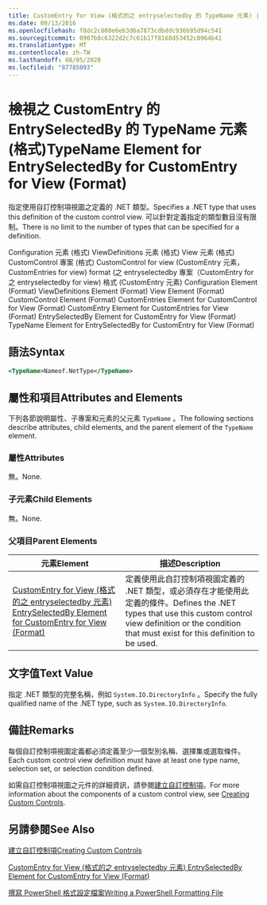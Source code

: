 ```yaml
---
title: CustomEntry for View (格式的之 entryselectedby 的 TypeName 元素) |Microsoft Docs
ms.date: 09/13/2016
ms.openlocfilehash: f8dc2c808e6eb3d6a7873cdbddc936b95d94c541
ms.sourcegitcommit: 0907b8c6322d2c7c61b17f8168d53452c8964b41
ms.translationtype: MT
ms.contentlocale: zh-TW
ms.lasthandoff: 08/05/2020
ms.locfileid: "87785093"
---
```

# <a name="typename-element-for-entryselectedby-for-customentry-for-view-format"></a><span data-ttu-id="89edf-102">檢視之 CustomEntry 的 EntrySelectedBy 的 TypeName 元素 (格式)</span><span class="sxs-lookup"><span data-stu-id="89edf-102">TypeName Element for EntrySelectedBy for CustomEntry for View (Format)</span></span>

<span data-ttu-id="89edf-103">指定使用自訂控制項視圖之定義的 .NET 類型。</span><span class="sxs-lookup"><span data-stu-id="89edf-103">Specifies a .NET type that uses this definition of the custom control view.</span></span> <span data-ttu-id="89edf-104">可以針對定義指定的類型數目沒有限制。</span><span class="sxs-lookup"><span data-stu-id="89edf-104">There is no limit to the number of types that can be specified for a definition.</span></span>

<span data-ttu-id="89edf-105">Configuration 元素 (格式) ViewDefinitions 元素 (格式) View 元素 (格式) CustomControl 專案 (格式) CustomControl for view (CustomEntry 元素，CustomEntries for view) format (之 entryselectedby 專案（CustomEntry for 之 entryselectedby for view) 格式 (CustomEntry 元素) </span><span class="sxs-lookup"><span data-stu-id="89edf-105">Configuration Element (Format) ViewDefinitions Element (Format) View Element (Format) CustomControl Element (Format) CustomEntries Element for CustomControl for View (Format) CustomEntry Element for CustomEntries for View (Format) EntrySelectedBy Element for CustomEntry for View (Format) TypeName Element for EntrySelectedBy for CustomEntry for View (Format)</span></span>

## <a name="syntax"></a><span data-ttu-id="89edf-106">語法</span><span class="sxs-lookup"><span data-stu-id="89edf-106">Syntax</span></span>

```xml
<TypeName>Nameof.NetType</TypeName>
```

## <a name="attributes-and-elements"></a><span data-ttu-id="89edf-107">屬性和項目</span><span class="sxs-lookup"><span data-stu-id="89edf-107">Attributes and Elements</span></span>

<span data-ttu-id="89edf-108">下列各節說明屬性、子專案和元素的父元素 `TypeName` 。</span><span class="sxs-lookup"><span data-stu-id="89edf-108">The following sections describe attributes, child elements, and the parent element of the `TypeName` element.</span></span>

### <a name="attributes"></a><span data-ttu-id="89edf-109">屬性</span><span class="sxs-lookup"><span data-stu-id="89edf-109">Attributes</span></span>

<span data-ttu-id="89edf-110">無。</span><span class="sxs-lookup"><span data-stu-id="89edf-110">None.</span></span>

### <a name="child-elements"></a><span data-ttu-id="89edf-111">子元素</span><span class="sxs-lookup"><span data-stu-id="89edf-111">Child Elements</span></span>

<span data-ttu-id="89edf-112">無。</span><span class="sxs-lookup"><span data-stu-id="89edf-112">None.</span></span>

### <a name="parent-elements"></a><span data-ttu-id="89edf-113">父項目</span><span class="sxs-lookup"><span data-stu-id="89edf-113">Parent Elements</span></span>

|<span data-ttu-id="89edf-114">元素</span><span class="sxs-lookup"><span data-stu-id="89edf-114">Element</span></span>|<span data-ttu-id="89edf-115">描述</span><span class="sxs-lookup"><span data-stu-id="89edf-115">Description</span></span>|
|-------------|-----------------|
|[<span data-ttu-id="89edf-116">CustomEntry for View (格式的之 entryselectedby 元素) </span><span class="sxs-lookup"><span data-stu-id="89edf-116">EntrySelectedBy Element for CustomEntry for View (Format)</span></span>](./entryselectedby-element-for-customentry-for-customcontrol-for-view-format.md)|<span data-ttu-id="89edf-117">定義使用此自訂控制項視圖定義的 .NET 類型，或必須存在才能使用此定義的條件。</span><span class="sxs-lookup"><span data-stu-id="89edf-117">Defines the .NET types that use this custom control view definition or the condition that must exist for this definition to be used.</span></span>|

## <a name="text-value"></a><span data-ttu-id="89edf-118">文字值</span><span class="sxs-lookup"><span data-stu-id="89edf-118">Text Value</span></span>

<span data-ttu-id="89edf-119">指定 .NET 類型的完整名稱，例如 `System.IO.DirectoryInfo` 。</span><span class="sxs-lookup"><span data-stu-id="89edf-119">Specify the fully qualified name of the .NET type, such as `System.IO.DirectoryInfo`.</span></span>

## <a name="remarks"></a><span data-ttu-id="89edf-120">備註</span><span class="sxs-lookup"><span data-stu-id="89edf-120">Remarks</span></span>

<span data-ttu-id="89edf-121">每個自訂控制項視圖定義都必須定義至少一個型別名稱、選擇集或選取條件。</span><span class="sxs-lookup"><span data-stu-id="89edf-121">Each custom control view definition must have at least one type name, selection set, or selection condition defined.</span></span>

<span data-ttu-id="89edf-122">如需自訂控制項視圖之元件的詳細資訊，請參閱[建立自訂控制項](./creating-custom-controls.md)。</span><span class="sxs-lookup"><span data-stu-id="89edf-122">For more information about the components of a custom control view, see [Creating Custom Controls](./creating-custom-controls.md).</span></span>

## <a name="see-also"></a><span data-ttu-id="89edf-123">另請參閱</span><span class="sxs-lookup"><span data-stu-id="89edf-123">See Also</span></span>

[<span data-ttu-id="89edf-124">建立自訂控制項</span><span class="sxs-lookup"><span data-stu-id="89edf-124">Creating Custom Controls</span></span>](./creating-custom-controls.md)

[<span data-ttu-id="89edf-125">CustomEntry for View (格式的之 entryselectedby 元素) </span><span class="sxs-lookup"><span data-stu-id="89edf-125">EntrySelectedBy Element for CustomEntry for View (Format)</span></span>](./entryselectedby-element-for-customentry-for-customcontrol-for-view-format.md)

[<span data-ttu-id="89edf-126">撰寫 PowerShell 格式設定檔案</span><span class="sxs-lookup"><span data-stu-id="89edf-126">Writing a PowerShell Formatting File</span></span>](./writing-a-powershell-formatting-file.md)
